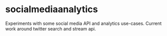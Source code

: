 # socialmediaanalytics
Experiments with some social media API and analytics use-cases. Current work around twitter search and stream api.
